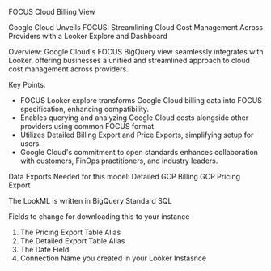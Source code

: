 FOCUS Cloud Billing View

Google Cloud Unveils FOCUS: Streamlining Cloud Cost Management Across Providers with a Looker Explore and Dashboard

Overview:
Google Cloud's FOCUS BigQuery view seamlessly integrates with Looker, offering businesses a unified and streamlined approach to cloud cost management across providers.

Key Points:

- FOCUS Looker explore transforms Google Cloud billing data into FOCUS specification, enhancing compatibility.
- Enables querying and analyzing Google Cloud costs alongside other providers using common FOCUS format.
- Utilizes Detailed Billing Export and Price Exports, simplifying setup for users.
- Google Cloud's commitment to open standards enhances collaboration with customers, FinOps practitioners, and industry leaders.

Data Exports Needed for this model:
Detailed GCP Billing
GCP Pricing Export

The LookML is written in BigQuery Standard SQL

Fields to change for downloading this to your instance
1. The Pricing Export Table Alias
2. The Detailed Export Table Alias 
3. The Date Field
4. Connection Name you created in your Looker Instasnce 
